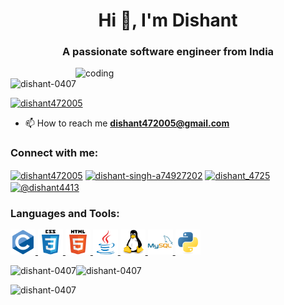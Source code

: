 <h1 align="center">Hi 👋, I'm Dishant</h1>
<h3 align="center">A passionate software engineer from India</h3>
<img align="right"alt="coding"width="400"src="https://media2.giphy.com/media/v1.Y2lkPTc5MGI3NjExYWVpYnRoYmk0bTJhM2JlejVraW9jOTBmZzJjem8yb3E2eDg0dDMxdSZlcD12MV9pbnRlcm5hbF9naWZfYnlfaWQmY3Q9Zw/du3J3cXyzhj75IOgvA/giphy.webp">

<p align="left"> <img src="https://komarev.com/ghpvc/?username=dishant-0407&label=Profile%20views&color=0e75b6&style=flat" alt="dishant-0407" /> </p>

<p align="left"> <a href="https://twitter.com/dishant472005" target="blank"><img src="https://img.shields.io/twitter/follow/dishant472005?logo=twitter&style=for-the-badge" alt="dishant472005" /></a> </p>

- 📫 How to reach me **dishant472005@gmail.com**

<h3 align="left">Connect with me:</h3>
<p align="left">
<a href="https://twitter.com/dishant472005" target="blank"><img align="center" src="https://raw.githubusercontent.com/rahuldkjain/github-profile-readme-generator/master/src/images/icons/Social/twitter.svg" alt="dishant472005" height="30" width="40" /></a>
<a href="https://linkedin.com/in/dishant-singh-a74927202" target="blank"><img align="center" src="https://raw.githubusercontent.com/rahuldkjain/github-profile-readme-generator/master/src/images/icons/Social/linked-in-alt.svg" alt="dishant-singh-a74927202" height="30" width="40" /></a>
<a href="https://instagram.com/dishant_4725" target="blank"><img align="center" src="https://raw.githubusercontent.com/rahuldkjain/github-profile-readme-generator/master/src/images/icons/Social/instagram.svg" alt="dishant_4725" height="30" width="40" /></a>
<a href="https://www.youtube.com/c/@dishant4413" target="blank"><img align="center" src="https://raw.githubusercontent.com/rahuldkjain/github-profile-readme-generator/master/src/images/icons/Social/youtube.svg" alt="@dishant4413" height="30" width="40" /></a>
</p>

<h3 align="left">Languages and Tools:</h3>
<p align="left"> <a href="https://www.cprogramming.com/" target="_blank" rel="noreferrer"> <img src="https://raw.githubusercontent.com/devicons/devicon/master/icons/c/c-original.svg" alt="c" width="40" height="40"/> </a> <a href="https://www.w3schools.com/css/" target="_blank" rel="noreferrer"> <img src="https://raw.githubusercontent.com/devicons/devicon/master/icons/css3/css3-original-wordmark.svg" alt="css3" width="40" height="40"/> </a> <a href="https://www.w3.org/html/" target="_blank" rel="noreferrer"> <img src="https://raw.githubusercontent.com/devicons/devicon/master/icons/html5/html5-original-wordmark.svg" alt="html5" width="40" height="40"/> </a> <a href="https://www.java.com" target="_blank" rel="noreferrer"> <img src="https://raw.githubusercontent.com/devicons/devicon/master/icons/java/java-original.svg" alt="java" width="40" height="40"/> </a> <a href="https://www.linux.org/" target="_blank" rel="noreferrer"> <img src="https://raw.githubusercontent.com/devicons/devicon/master/icons/linux/linux-original.svg" alt="linux" width="40" height="40"/> </a> <a href="https://www.mysql.com/" target="_blank" rel="noreferrer"> <img src="https://raw.githubusercontent.com/devicons/devicon/master/icons/mysql/mysql-original-wordmark.svg" alt="mysql" width="40" height="40"/> </a> <a href="https://www.python.org" target="_blank" rel="noreferrer"> <img src="https://raw.githubusercontent.com/devicons/devicon/master/icons/python/python-original.svg" alt="python" width="40" height="40"/> </a> </p>

<p><img align="left" src="https://github-readme-stats.vercel.app/api/top-langs?username=dishant-0407&show_icons=true&locale=en&layout=compact" alt="dishant-0407" /></p>

<p>&nbsp;<img align="left" src="https://github-readme-stats.vercel.app/api?username=dishant-0407&show_icons=true&locale=en" alt="dishant-0407" /></p>

<p><img align="left" src="https://github-readme-streak-stats.herokuapp.com/?user=dishant-0407&" alt="dishant-0407" /></p>
